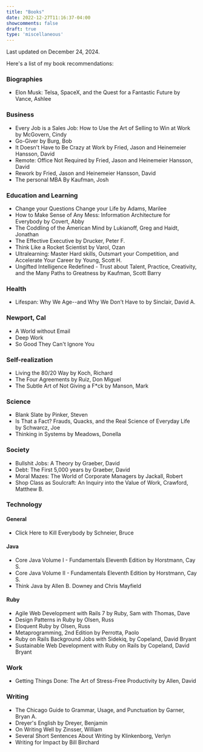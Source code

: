 ```yaml
---
title: "Books"
date: 2022-12-27T11:16:37-04:00
showcomments: false
draft: true
type: 'miscellaneous'
---
```

Last updated on December 24, 2024.

Here's a list of my book recommendations:

### Biographies
* Elon Musk: Telsa, SpaceX, and the Quest for a Fantastic Future by Vance, Ashlee

### Business
* Every Job is a Sales Job: How to Use the Art of Selling to Win at Work by McGovern, Cindy
* Go-Giver by Burg, Bob
* It Doesn't Have to Be Crazy at Work by Fried, Jason and Heinemeier Hansson, David 
* Remote: Office Not Required by Fried, Jason and Heinemeier Hansson, David 
* Rework by Fried, Jason and Heinemeier Hansson, David 
* The personal MBA By Kaufman, Josh

### Education and Learning

* Change your Questions Change your Life by Adams, Marilee
* How to Make Sense of Any Mess: Information Architecture for Everybody by Covert, Abby
* The Coddling of the American Mind by Lukianoff, Greg and Haidt, Jonathan
* The Effective Executive by Drucker, Peter F.
* Think Like a Rocket Scientist by Varol, Ozan
* Ultralearning: Master Hard skills, Outsmart your Competition, and Accelerate Your Career by Young, Scott H.
* Ungifted Intelligence Redefined - Trust about Talent, Practice, Creativity, and the Many Paths to Greatness by Kaufman, Scott Barry

### Health

* Lifespan: Why We Age--and Why We Don't Have to by Sinclair, David A.

### Newport, Cal

* A World without Email
* Deep Work
* So Good They Can't Ignore You


### Self-realization

* Living the 80/20 Way by Koch, Richard
* The Four Agreements by Ruiz, Don Miguel
* The Subtle Art of Not Giving a F*ck by Manson, Mark


### Science
* Blank Slate by Pinker, Steven
* Is That a Fact? Frauds, Quacks, and the Real Science of Everyday Life by Schwarcz, Joe
* Thinking in Systems by Meadows, Donella

### Society
* Bullshit Jobs: A Theory by Graeber, David
* Debt: The First 5,000 years by Graeber, David
* Moral Mazes: The World of Corporate Managers by Jackall, Robert
* Shop Class as Soulcraft: An Inquiry into the Value of Work, Crawford, Matthew B.

### Technology

#### General
* Click Here to Kill Everybody by Schneier, Bruce

#### Java
* Core Java Volume I - Fundamentals Eleventh Edition by Horstmann, Cay S.
* Core Java Volume II - Fundamentals Eleventh Edition by Horstmann, Cay S.
* Think Java by Allen B. Downey and Chris Mayfield

#### Ruby
* Agile Web Development with Rails 7 by Ruby, Sam with Thomas, Dave
* Design Patterns in Ruby by Olsen, Russ
* Eloquent Ruby by Olsen, Russ
* Metaprogramming, 2nd Edition by Perrotta, Paolo
* Ruby on Rails Background Jobs with Sidekiq, by Copeland, David Bryant
* Sustainable Web Development with Ruby on Rails by Copeland, David Bryant

### Work 

* Getting Things Done: The Art of Stress-Free Productivity by Allen, David

### Writing
* The Chicago Guide to Grammar, Usage, and Punctuation by Garner, Bryan A.
* Dreyer's English by Dreyer, Benjamin
* On Writing Well by Zinsser, William
* Several Short Sentences About Writing by Klinkenborg, Verlyn
* Writing for Impact by Bill Birchard
